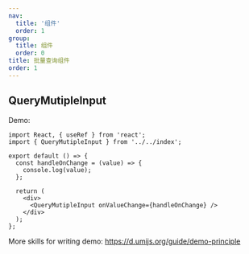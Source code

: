 ```yaml
---
nav:
  title: '组件'
  order: 1
group:
  title: 组件
  order: 0
title: 批量查询组件
order: 1
---
```


## QueryMutipleInput

Demo:

```tsx
import React, { useRef } from 'react';
import { QueryMutipleInput } from '../../index';

export default () => {
  const handleOnChange = (value) => {
    console.log(value);
  };

  return (
    <div>
      <QueryMutipleInput onValueChange={handleOnChange} />
    </div>
  );
};
```

More skills for writing demo: https://d.umijs.org/guide/demo-principle
